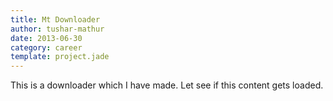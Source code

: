 ```yaml
---
title: Mt Downloader
author: tushar-mathur
date: 2013-06-30
category: career
template: project.jade
---
```


This is a downloader which I have made.
Let see if this content gets loaded.
